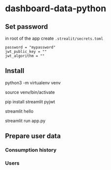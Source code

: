 # dashboard-data-python

## Set password

in root of the app create `.strealit/secrets.toml`

```
password = "mypassword"
jwt_public_key = ""
jwt_algorithm = ""
```


## Install

python3 -m virtualenv venv

source venv/bin/activate

pip install streamlit pyjwt

streamlit hello

streamlit run app.py


## Prepare user data

### Consumption history


### Users

```

```



